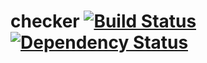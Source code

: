 # checker [![Build Status](https://travis-ci.org/kaelzhang/node-checker.png?branch=master)](https://travis-ci.org/kaelzhang/node-checker) [![Dependency Status](https://gemnasium.com/kaelzhang/node-checker.png)](https://gemnasium.com/kaelzhang/node-checker)